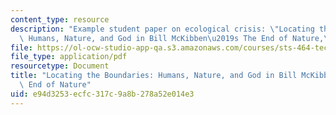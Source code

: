 ```yaml
---
content_type: resource
description: "Example student paper on ecological crisis: \"Locating the Boundaries:\
  \ Humans, Nature, and God in Bill McKibben\u2019s The End of Nature,\" by Lisa Crystal."
file: https://ol-ocw-studio-app-qa.s3.amazonaws.com/courses/sts-464-technology-and-the-literary-imagination-spring-2008/e94d3253ecfc317c9a8b278a52e014e3_crystal_wk11.pdf
file_type: application/pdf
resourcetype: Document
title: "Locating the Boundaries: Humans, Nature, and God in Bill McKibben\u2019s The\
  \ End of Nature"
uid: e94d3253-ecfc-317c-9a8b-278a52e014e3
---
```

